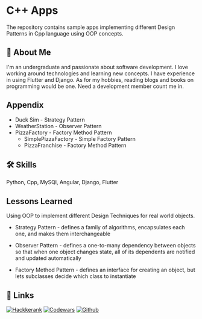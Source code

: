 # C++ Apps

The repository contains sample apps implementing different Design Patterns in Cpp language using OOP concepts.

## 🚀 About Me
I'm an undergraduate and passionate about software development. I love working around technologies and learning new concepts. I have experience in using Flutter and Django. As for my hobbies, reading blogs and books on programming would be one. Need a development member count me in.

## Appendix

* Duck Sim - Strategy Pattern
* WeatherStation - Observer Pattern
* PizzaFactory - Factory Method Pattern
    * SimplePizzaFactory - Simple Factory Pattern
    * PizzaFranchise - Factory Method Pattern 

## 🛠 Skills
Python, Cpp, MySQl, Angular, Django, Flutter

## Lessons Learned

Using OOP to implement different Design Techniques for real world objects.

* Strategy Pattern - 
    defines a family of algorithms,
    encapsulates each one, and makes them interchangeable

* Observer Pattern - 
    defines a one-to-many dependency between objects so that when
    one object changes state, all of its dependents are notified and updated automatically

* Factory Method Pattern - 
    defines an interface for creating an object, but lets
    subclasses decide which class to instantiate

## 🔗 Links
[![Hackkerank](https://img.shields.io/badge/Hackerrank-00EA64?style=flat&logo=hackerrank&logoColor=white)](https://www.hackerrank.com/umangramthakur)
[![Codewars](https://img.shields.io/badge/Codewars-grey?style=flat&logo=codewars&logoColor=B1361E)](https://www.codewars.com/users/Umang-Thakur)
[![Github](https://img.shields.io/badge/GitHub-100000?style=flat&logo=github&logoColor=white)](https://github.com/Umang-Thakur)
